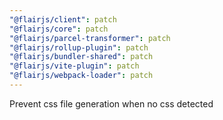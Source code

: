 ```yaml
---
"@flairjs/client": patch
"@flairjs/core": patch
"@flairjs/parcel-transformer": patch
"@flairjs/rollup-plugin": patch
"@flairjs/bundler-shared": patch
"@flairjs/vite-plugin": patch
"@flairjs/webpack-loader": patch
---
```


Prevent css file generation when no css detected
